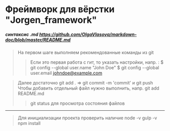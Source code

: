 # Фреймворк для вёрстки "Jorgen_framework" #
##### синтаксис .md https://github.com/OlgaVlasova/markdown-doc/blob/master/README.md #####

>На первом шаге выполняем рекомендованные команды из git
>>Если это первая работа с гит, то указать настройки, напр. :
$ git config --global user.name "John Doe"
$ git config --global user.email johndoe@example.com

>Далее достаточно git add . => git commit -m 'commit' и git push
>Чтобы добавить отдельный файл нужно выполнить, напр. git add README.md
>> git status для просмотра состояния файлов
 ***
>Для инициализации проекта проверить наличие node -v gulp -v
>npm install
